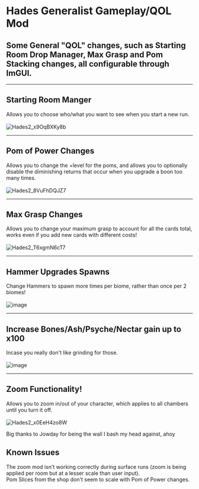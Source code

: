 # Hades Generalist Gameplay/QOL Mod
## Some General "QOL" changes, such as Starting Room Drop Manager, Max Grasp and Pom Stacking changes, all configurable through ImGUI.<br>

---

## Starting Room Manger
Allows you to choose who/what you want to see when you start a new run. <br><br>
![Hades2_x9OqBXKy8b](https://github.com/user-attachments/assets/de8622cd-1362-459b-ae6b-3a22ed43849e) <br>

---

## Pom of Power Changes
Allows you to change the +level for the poms, and allows you to optionally disable the diminishing returns that occur when you upgrade a boon too many times. <br><br>
![Hades2_8VuFhDQJZ7](https://github.com/user-attachments/assets/93d06850-0156-471e-8b2f-d433aac07ae3) <br>

---

## Max Grasp Changes
Allows you to change your maximum grasp to account for all the cards total, works even if you add new cards with different costs! <br><br>
![Hades2_T6xgmN6cT7](https://github.com/user-attachments/assets/19c36b12-a95b-43e9-bb57-047eae6d3960) <br>

---

## Hammer Upgrades Spawns
Change Hammers to spawn more times per biome, rather than once per 2 biomes! <br><br>
![image](https://github.com/user-attachments/assets/065c5eb1-c9d1-48f0-85c6-600a046a602f) <br>

---

## Increase Bones/Ash/Psyche/Nectar gain up to x100
Incase you really don't like grinding for those. <br><br>
![image](https://github.com/user-attachments/assets/b984c1c3-7284-4449-a9f0-0f5ba775f1ab")


---

## Zoom Functionality!
Allows you to zoom in/out of your character, which applies to all chambers until you turn it off. <br><br>
![Hades2_x0EeH4zo8W](https://github.com/user-attachments/assets/28d16d17-7637-4aa0-87b2-c2518e2a5f94)

Big thanks to Jowday for being the wall I bash my head against, ahoy


## Known Issues
The zoom mod isn't working correctly during surface runs (zoom is being applied per room but at a lesser scale than user input).<br>
Pom Slices from the shop don't seem to scale with Pom of Power changes.
